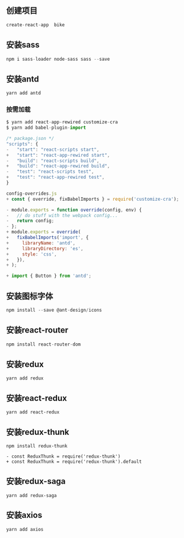 ## 创建项目

```js
create-react-app  bike
```

## 安装sass

```js
npm i sass-loader node-sass sass --save
```

## 安装antd

```js
yarn add antd
```

### 按需加载

```js
$ yarn add react-app-rewired customize-cra
$ yarn add babel-plugin-import
```

```js
/* package.json */
"scripts": {
-   "start": "react-scripts start",
+   "start": "react-app-rewired start",
-   "build": "react-scripts build",
+   "build": "react-app-rewired build",
-   "test": "react-scripts test",
+   "test": "react-app-rewired test",
}
```

```js
config-overrides.js
+ const { override, fixBabelImports } = require('customize-cra');

- module.exports = function override(config, env) {
-   // do stuff with the webpack config...
-   return config;
- };
+ module.exports = override(
+   fixBabelImports('import', {
+     libraryName: 'antd',
+     libraryDirectory: 'es',
+     style: 'css',
+   }),
+ );
```

```js
+ import { Button } from 'antd';
```

## 安装图标字体

```js
npm install --save @ant-design/icons
```

## 安装react-router

```js
npm install react-router-dom
```

## 安装redux

```
yarn add redux
```

## 安装react-redux

```
yarn add react-redux
```

## 安装redux-thunk

```
npm install redux-thunk

- const ReduxThunk = require('redux-thunk')
+ const ReduxThunk = require('redux-thunk').default
```

## 安装redux-saga

```
yarn add redux-saga
```

## 安装axios

```
yarn add axios
```

